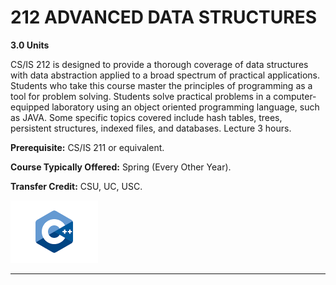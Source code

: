 # 212 ADVANCED DATA STRUCTURES

**3.0 Units**

 CS/IS 212 is designed to provide a thorough coverage of data structures with data abstraction applied to a broad spectrum of practical applications. Students who take this course master the principles of programming as a tool for problem solving. Students solve practical problems in a computer-equipped laboratory using an object oriented programming language, such as JAVA. Some specific topics covered include hash tables, trees, persistent structures, indexed files, and databases. Lecture 3 hours. 

**Prerequisite:** CS/IS 211 or equivalent.

**Course Typically Offered:** Spring (Every Other Year).

**Transfer Credit:** CSU, UC, USC.

<img src="cpp.png" alt="CPP" height="100">

---
